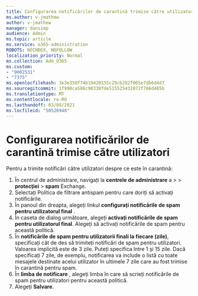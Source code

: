 ```yaml
---
title: Configurarea notificărilor de carantină trimise către utilizatori
ms.author: v-jmathew
author: v-jmathew
manager: dansimp
audience: Admin
ms.topic: article
ms.service: o365-administration
ROBOTS: NOINDEX, NOFOLLOW
localization_priority: Normal
ms.collection: Adm_O365
ms.custom:
- "9002531"
- "7375"
ms.openlocfilehash: 3e3e350f74b19420155c29cb282f065e7db6d4d7
ms.sourcegitcommit: 1f998ca586c90330fde515525432072f766d485b
ms.translationtype: MT
ms.contentlocale: ro-RO
ms.lasthandoff: 03/08/2021
ms.locfileid: "50526948"
---
```

# <a name="configure-quarantine-notifications-sent-to-users"></a>Configurarea notificărilor de carantină trimise către utilizatori

Pentru a trimite notificări către utilizatori despre ce este în carantină:

1. În centrul de administrare, navigați la **centrele de administrare** a  >    >  **protecției**  >  **spam** Exchange.
2. Selectați Politica de filtrare antispam pentru care doriți să activați notificările.
3. În panoul din dreapta, alegeți linkul **configurați notificările de spam pentru utilizatorul final** .
4. În caseta de dialog următoare, alegeți **activați notificările de spam pentru utilizatorul final**. Alegeți să activați notificările de spam pentru această politică.
5. În **notificările de spam pentru utilizatorii finali la fiecare (zile)**, specificați cât de des să trimiteți notificări de spam pentru utilizatori. Valoarea implicită este de 3 zile. Puteți specifica între 1 și 15 zile. Dacă specificați 7 zile, de exemplu, notificarea va include o listă cu toate mesajele destinate acelui utilizator în ultimele 7 zile care au fost trimise în carantină pentru spam.
6. În **limba de notificare** , alegeți limba în care să scrieți notificările de spam pentru utilizatori pentru această politică.
7. Alegeți **Salvare**.
